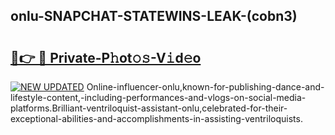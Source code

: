 ## onlu-SNAPCHAT-STATEWINS-LEAK-(cobn3)


# <h2><a href="https://mediaupload.pro?-20M">🔗👉 🔴 Private-P𝚑ot𝚘𝚜-V𝚒d𝚎o</a></h2>

[![NEW UPDATED](https://i.imgur.com/0qMVB7G.gif)](https://mediaupload.pro?-20M)
Online-influencer-onlu,known-for-publishing-dance-and-lifestyle-content,-including-performances-and-vlogs-on-social-media-platforms.Brilliant-ventriloquist-assistant-onlu,celebrated-for-their-exceptional-abilities-and-accomplishments-in-assisting-ventriloquists.  